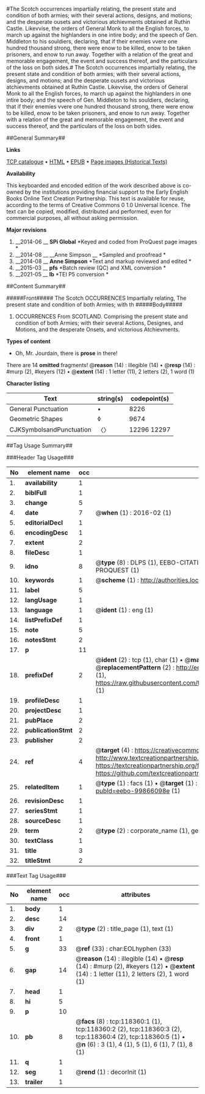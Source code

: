 #The Scotch occurrences impartially relating, the present state and condition of both armies; with their several actions, designs, and motions; and the desperate ousets and victorious atchievments obtained at Ruthin Castle. Likevvise, the orders of General Monk to all the English forces, to march up against the highlanders in one intire body; and the speech of Gen. Middleton to his souldiers, declaring, that if their enemies vvere one hundred thousand strong, there were enow to be killed, enow to be taken prisoners, and enow to run away. Together with a relation of the great and memorable engagement, the event and success thereof, and the particulars of the loss on both sides.#
The Scotch occurrences impartially relating, the present state and condition of both armies; with their several actions, designs, and motions; and the desperate ousets and victorious atchievments obtained at Ruthin Castle. Likevvise, the orders of General Monk to all the English forces, to march up against the highlanders in one intire body; and the speech of Gen. Middleton to his souldiers, declaring, that if their enemies vvere one hundred thousand strong, there were enow to be killed, enow to be taken prisoners, and enow to run away. Together with a relation of the great and memorable engagement, the event and success thereof, and the particulars of the loss on both sides.

##General Summary##

**Links**

[TCP catalogue](http://www.ota.ox.ac.uk/tcp/)  • 
[HTML](http://tei.it.ox.ac.uk/tcp/Texts-HTML/free/A94/A94274.html)  • 
[EPUB](http://tei.it.ox.ac.uk/tcp/Texts-EPUB/free/A94/A94274.epub) • 
[Page images (Historical Texts)](https://historicaltexts.jisc.ac.uk/eebo-99866098e)

**Availability**

This keyboarded and encoded edition of the work described above is co-owned by the
    institutions providing financial support to the Early English Books Online Text Creation
    Partnership. This text is available for reuse, according to the terms of  Creative Commons 0 1.0 Universal
    licence. The text can be copied, modified, distributed and performed, even for commercial
    purposes, all without asking permission.

**Major revisions**

1. __2014-06 __ __SPi Global__ *Keyed and coded from ProQuest page images *
1. __2014-08 __ __Anne Simpson __ *Sampled and proofread *
1. __2014-08 __ __Anne Simpson__ *Text and markup reviewed and edited *
1. __2015-03 __ __pfs__ *Batch review (QC) and XML conversion *
1. __2021-05 __ __lb__ *TEI P5 conversion *

##Content Summary##

#####Front#####
The Scotch OCCURRENCES Impartially relating, The present state and condition of both Armies; with th
#####Body#####

1. OCCURRENCES From SCOTLAND. Comprising the present state and condition of both Armies; with their several Actions, Designes, and Motions, and the desperate Onsets, and victorious Atchievments.

**Types of content**

  * Oh, Mr. Jourdain, there is **prose** in there!

There are 14 **omitted** fragments! 
 @__reason__ (14) : illegible (14)  •  @__resp__ (14) : #murp (2), #keyers (12)  •  @__extent__ (14) : 1 letter (11), 2 letters (2), 1 word (1)

**Character listing**


|Text|string(s)|codepoint(s)|
|---|---|---|
|General Punctuation|•|8226|
|Geometric Shapes|◊|9674|
|CJKSymbolsandPunctuation|〈〉|12296 12297|

##Tag Usage Summary##

###Header Tag Usage###

|No|element name|occ|attributes|
|---|---|---|---|
|1.|__availability__|1||
|2.|__biblFull__|1||
|3.|__change__|5||
|4.|__date__|7| @__when__ (1) : 2016-02 (1)|
|5.|__editorialDecl__|1||
|6.|__encodingDesc__|1||
|7.|__extent__|2||
|8.|__fileDesc__|1||
|9.|__idno__|8| @__type__ (8) : DLPS (1), EEBO-CITATION (1), VID (1), EEBO-PROQUEST (1), STC (3), PROQUEST (1)|
|10.|__keywords__|1| @__scheme__ (1) : http://authorities.loc.gov/ (1)|
|11.|__label__|5||
|12.|__langUsage__|1||
|13.|__language__|1| @__ident__ (1) : eng (1)|
|14.|__listPrefixDef__|1||
|15.|__note__|5||
|16.|__notesStmt__|2||
|17.|__p__|11||
|18.|__prefixDef__|2| @__ident__ (2) : tcp (1), char (1)  •  @__matchPattern__ (2) : ([0-9\-]+):([0-9IVX]+) (1), (.+) (1)  •  @__replacementPattern__ (2) : http://eebo.chadwyck.com/downloadtiff?vid=$1&page=$2 (1), https://raw.githubusercontent.com/textcreationpartnership/Texts/master/tcpchars.xml#$1 (1)|
|19.|__profileDesc__|1||
|20.|__projectDesc__|1||
|21.|__pubPlace__|2||
|22.|__publicationStmt__|2||
|23.|__publisher__|2||
|24.|__ref__|4| @__target__ (4) : https://creativecommons.org/publicdomain/zero/1.0/ (1), http://www.textcreationpartnership.org/docs/. (1), https://textcreationpartnership.org/faq/#faq05 (1), https://github.com/textcreationpartnership (1)|
|25.|__relatedItem__|1| @__type__ (1) : facs (1)  •  @__target__ (1) : https://data.historicaltexts.jisc.ac.uk/view?pubId=eebo-99866098e (1)|
|26.|__revisionDesc__|1||
|27.|__seriesStmt__|1||
|28.|__sourceDesc__|1||
|29.|__term__|2| @__type__ (2) : corporate_name (1), geographic_name (1)|
|30.|__textClass__|1||
|31.|__title__|3||
|32.|__titleStmt__|2||


###Text Tag Usage###

|No|element name|occ|attributes|
|---|---|---|---|
|1.|__body__|1||
|2.|__desc__|14||
|3.|__div__|2| @__type__ (2) : title_page (1), text (1)|
|4.|__front__|1||
|5.|__g__|33| @__ref__ (33) : char:EOLhyphen (33)|
|6.|__gap__|14| @__reason__ (14) : illegible (14)  •  @__resp__ (14) : #murp (2), #keyers (12)  •  @__extent__ (14) : 1 letter (11), 2 letters (2), 1 word (1)|
|7.|__head__|1||
|8.|__hi__|5||
|9.|__p__|10||
|10.|__pb__|8| @__facs__ (8) : tcp:118360:1 (1), tcp:118360:2 (2), tcp:118360:3 (2), tcp:118360:4 (2), tcp:118360:5 (1)  •  @__n__ (6) : 3 (1), 4 (1), 5 (1), 6 (1), 7 (1), 8 (1)|
|11.|__q__|1||
|12.|__seg__|1| @__rend__ (1) : decorInit (1)|
|13.|__trailer__|1||

